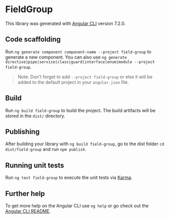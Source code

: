 # FieldGroup

This library was generated with [Angular CLI](https://github.com/angular/angular-cli) version 7.2.0.

## Code scaffolding

Run `ng generate component component-name --project field-group` to generate a new component. You can also use `ng generate directive|pipe|service|class|guard|interface|enum|module --project field-group`.
> Note: Don't forget to add `--project field-group` or else it will be added to the default project in your `angular.json` file. 

## Build

Run `ng build field-group` to build the project. The build artifacts will be stored in the `dist/` directory.

## Publishing

After building your library with `ng build field-group`, go to the dist folder `cd dist/field-group` and run `npm publish`.

## Running unit tests

Run `ng test field-group` to execute the unit tests via [Karma](https://karma-runner.github.io).

## Further help

To get more help on the Angular CLI use `ng help` or go check out the [Angular CLI README](https://github.com/angular/angular-cli/blob/master/README.md).
